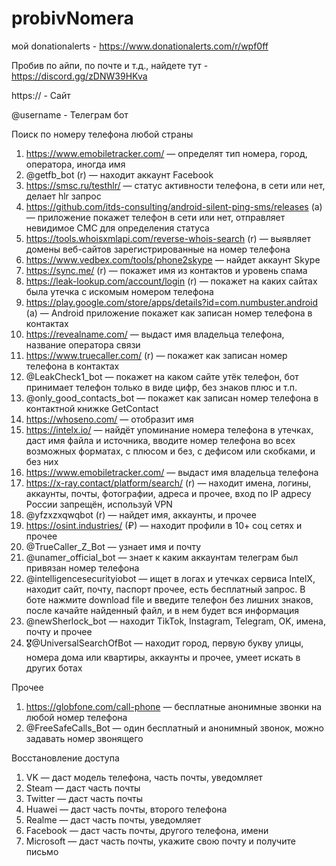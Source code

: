 # probivNomera
мой donationalerts - https://www.donationalerts.com/r/wpf0ff

Пробив по айпи, по почте и т.д., найдете тут - https://discord.gg/zDNW39HKva

https:// - Сайт

@username - Телеграм бот

Поиск по номеру телефона любой страны

1. https://www.emobiletracker.com/ — определят тип номера, город, оператора, иногда имя
2. @getfb_bot (r) — находит аккаунт Facebook
3. https://smsc.ru/testhlr/ — статус активности телефона, в сети или нет, делает hlr запрос
4. https://github.com/itds-consulting/android-silent-ping-sms/releases (a) — приложение покажет телефон в сети или нет, отправляет невидимое СМС для определения статуса
5. https://tools.whoisxmlapi.com/reverse-whois-search (r) — выявляет домены веб-сайтов зарегистрированные на номер телефона
6. https://www.vedbex.com/tools/phone2skype — найдет аккаунт Skype
7. https://sync.me/ (r) — покажет имя из контактов и уровень спама
8. https://leak-lookup.com/account/login (r) — покажет на каких сайтах была утечка с искомым номером телефона
9. https://play.google.com/store/apps/details?id=com.numbuster.android (a) — Android приложение покажет как записан номер телефона в контактах
10. https://revealname.com/ — выдаст имя владельца телефона, название оператора связи
11. https://www.truecaller.com/ (r) — покажет как записан номер телефона в контактах
12. @LeakCheck1_bot — покажет на каком сайте утёк телефон, бот принимает телефон только в виде цифр, без знаков плюс и т.п.
13. @only_good_contacts_bot — покажет как записан номер телефона в контактной книжке GetContact
14. https://whoseno.com/ — отобразит имя
15. https://intelx.io/ — найдёт упоминание номера телефона в утечках, даст имя файла и источника, вводите номер телефона во всех возможных форматах, с плюсом и без, с дефисом или скобками, и без них
16. https://www.emobiletracker.com/ — выдаст имя владельца телефона
17. https://x-ray.contact/platform/search/ (r) — находит имена, логины, аккаунты, почты, фотографии, адреса и прочее, вход по IP адресу России запрещён, используй VPN
18. @yfzxzxqwqbot (r) — найдет имя, аккаунты, и прочее
19. https://osint.industries/ (₽) — находит профили в 10+ соц сетях и прочее
20. @TrueCaller_Z_Bot — узнает имя и почту
21. @unamer_official_bot — знает к каким аккаунтам телеграм был привязан номер телефона
22. @intelligencesecurityiobot — ищет в логах и утечках сервиса IntelX, находит сайт, почту, паспорт прочее, есть бесплатный запрос. В боте нажмите download file и введите телефон без лишних знаков, после качайте найденный файл, и в нем будет вся информация
23. @newSherlock_bot — находит TikTok, Instagram, Telegram, OK, имена, почту и прочее
24. 🎖@UniversalSearchOfBot — находит город, первую букву улицы, номера дома или квартиры, аккаунты и прочее, умеет искать в других ботах


Прочее 

1. https://globfone.com/call-phone — бесплатные анонимные звонки на любой номер телефона
2. @FreeSafeCalls_Bot — один бесплатный и анонимный звонок, можно задавать номер звонящего


Восстановление доступа

1. VK — даст модель телефона, часть почты, уведомляет 
2. Steam — даст часть почты
3. Twitter — даст часть почты
4. Huawei — даст часть почты, второго телефона
5. Realme — даст часть почты, уведомляет
6. Facebook — даст часть почты, другого телефона, имени
7. Microsoft — даст часть почты, укажите свою почту и получите письмо


